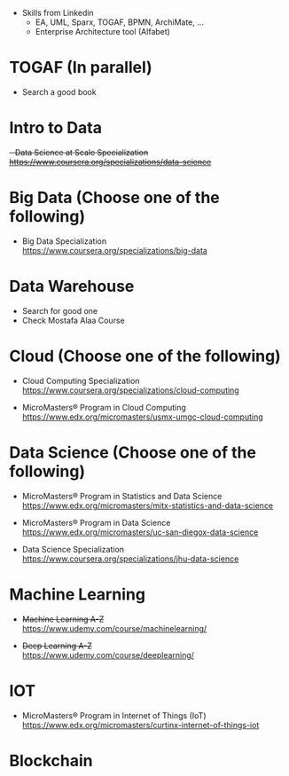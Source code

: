- Skills from Linkedin </br>
  - EA, UML, Sparx, TOGAF, BPMN, ArchiMate, ... 
  - Enterprise Architecture tool (Alfabet) 



# TOGAF (In parallel)
- Search a good book

# Intro to Data
<s> - Data Science at Scale Specialization </br> 
https://www.coursera.org/specializations/data-science </s>

# Big Data (Choose one of the following)
- Big Data Specialization <br/> 
https://www.coursera.org/specializations/big-data


# Data Warehouse
- Search for good one
- Check Mostafa Alaa Course


# Cloud (Choose one of the following)
- Cloud Computing Specialization
https://www.coursera.org/specializations/cloud-computing

- MicroMasters® Program in Cloud Computing
https://www.edx.org/micromasters/usmx-umgc-cloud-computing


# Data Science (Choose one of the following)
- MicroMasters® Program in Statistics and Data Science
https://www.edx.org/micromasters/mitx-statistics-and-data-science

- MicroMasters® Program in Data Science
https://www.edx.org/micromasters/uc-san-diegox-data-science

- Data Science Specialization
https://www.coursera.org/specializations/jhu-data-science


# Machine Learning
- <s> Machine Learning A-Z </s> </br> 
https://www.udemy.com/course/machinelearning/

- <s> Deep Learning A-Z </s> </br>
https://www.udemy.com/course/deeplearning/


# IOT
- MicroMasters® Program in Internet of Things (IoT)
https://www.edx.org/micromasters/curtinx-internet-of-things-iot


# Blockchain




